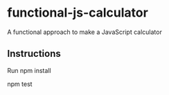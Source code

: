 # functional-js-calculator
A functional approach to make a JavaScript calculator


Instructions
------

Run npm install

npm test